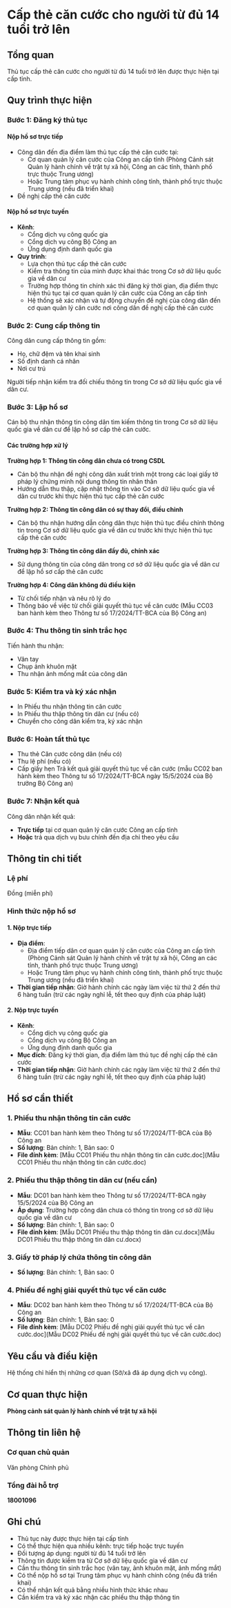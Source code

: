 # Cấp thẻ căn cước cho người từ đủ 14 tuổi trở lên

## Tổng quan
Thủ tục cấp thẻ căn cước cho người từ đủ 14 tuổi trở lên được thực hiện tại cấp tỉnh.

## Quy trình thực hiện

### Bước 1: Đăng ký thủ tục

#### Nộp hồ sơ trực tiếp
- Công dân đến địa điểm làm thủ tục cấp thẻ căn cước tại:
  - Cơ quan quản lý căn cước của Công an cấp tỉnh (Phòng Cảnh sát Quản lý hành chính về trật tự xã hội, Công an các tỉnh, thành phố trực thuộc Trung ương)
  - Hoặc Trung tâm phục vụ hành chính công tỉnh, thành phố trực thuộc Trung ương (nếu đã triển khai)
- Đề nghị cấp thẻ căn cước

#### Nộp hồ sơ trực tuyến
- **Kênh**: 
  - Cổng dịch vụ công quốc gia
  - Cổng dịch vụ công Bộ Công an
  - Ứng dụng định danh quốc gia
- **Quy trình**:
  - Lựa chọn thủ tục cấp thẻ căn cước
  - Kiểm tra thông tin của mình được khai thác trong Cơ sở dữ liệu quốc gia về dân cư
  - Trường hợp thông tin chính xác thì đăng ký thời gian, địa điểm thực hiện thủ tục tại cơ quan quản lý căn cước của Công an cấp tỉnh
  - Hệ thống sẽ xác nhận và tự động chuyển đề nghị của công dân đến cơ quan quản lý căn cước nơi công dân đề nghị cấp thẻ căn cước

### Bước 2: Cung cấp thông tin
Công dân cung cấp thông tin gồm:
- Họ, chữ đệm và tên khai sinh
- Số định danh cá nhân
- Nơi cư trú

Người tiếp nhận kiểm tra đối chiếu thông tin trong Cơ sở dữ liệu quốc gia về dân cư.

### Bước 3: Lập hồ sơ
Cán bộ thu nhận thông tin công dân tìm kiếm thông tin trong Cơ sở dữ liệu quốc gia về dân cư để lập hồ sơ cấp thẻ căn cước.

#### Các trường hợp xử lý

**Trường hợp 1: Thông tin công dân chưa có trong CSDL**
- Cán bộ thu nhận đề nghị công dân xuất trình một trong các loại giấy tờ pháp lý chứng minh nội dung thông tin nhân thân
- Hướng dẫn thu thập, cập nhật thông tin vào Cơ sở dữ liệu quốc gia về dân cư trước khi thực hiện thủ tục cấp thẻ căn cước

**Trường hợp 2: Thông tin công dân có sự thay đổi, điều chỉnh**
- Cán bộ thu nhận hướng dẫn công dân thực hiện thủ tục điều chỉnh thông tin trong Cơ sở dữ liệu quốc gia về dân cư trước khi thực hiện thủ tục cấp thẻ căn cước

**Trường hợp 3: Thông tin công dân đầy đủ, chính xác**
- Sử dụng thông tin của công dân trong cơ sở dữ liệu quốc gia về dân cư để lập hồ sơ cấp thẻ căn cước

**Trường hợp 4: Công dân không đủ điều kiện**
- Từ chối tiếp nhận và nêu rõ lý do
- Thông báo về việc từ chối giải quyết thủ tục về căn cước (Mẫu CC03 ban hành kèm theo Thông tư số 17/2024/TT-BCA của Bộ Công an)

### Bước 4: Thu thông tin sinh trắc học
Tiến hành thu nhận:
- Vân tay
- Chụp ảnh khuôn mặt
- Thu nhận ảnh mống mắt của công dân

### Bước 5: Kiểm tra và ký xác nhận
- In Phiếu thu nhận thông tin căn cước
- In Phiếu thu thập thông tin dân cư (nếu có)
- Chuyển cho công dân kiểm tra, ký xác nhận

### Bước 6: Hoàn tất thủ tục
- Thu thẻ Căn cước công dân (nếu có)
- Thu lệ phí (nếu có)
- Cấp giấy hẹn Trả kết quả giải quyết thủ tục về căn cước (mẫu CC02 ban hành kèm theo Thông tư số 17/2024/TT-BCA ngày 15/5/2024 của Bộ trưởng Bộ Công an)

### Bước 7: Nhận kết quả
Công dân nhận kết quả:
- **Trực tiếp** tại cơ quan quản lý căn cước Công an cấp tỉnh
- **Hoặc** trả qua dịch vụ bưu chính đến địa chỉ theo yêu cầu

## Thông tin chi tiết

### Lệ phí
Đồng (miễn phí)

### Hình thức nộp hồ sơ

#### 1. Nộp trực tiếp
- **Địa điểm**: 
  - Địa điểm tiếp dân cơ quan quản lý căn cước của Công an cấp tỉnh (Phòng Cảnh sát Quản lý hành chính về trật tự xã hội, Công an các tỉnh, thành phố trực thuộc Trung ương)
  - Hoặc Trung tâm phục vụ hành chính công tỉnh, thành phố trực thuộc Trung ương (nếu đã triển khai)
- **Thời gian tiếp nhận**: Giờ hành chính các ngày làm việc từ thứ 2 đến thứ 6 hàng tuần (trừ các ngày nghỉ lễ, tết theo quy định của pháp luật)

#### 2. Nộp trực tuyến
- **Kênh**: 
  - Cổng dịch vụ công quốc gia
  - Cổng dịch vụ công Bộ Công an
  - Ứng dụng định danh quốc gia
- **Mục đích**: Đăng ký thời gian, địa điểm làm thủ tục đề nghị cấp thẻ căn cước
- **Thời gian tiếp nhận**: Giờ hành chính các ngày làm việc từ thứ 2 đến thứ 6 hàng tuần (trừ các ngày nghỉ lễ, tết theo quy định của pháp luật)

## Hồ sơ cần thiết

### 1. Phiếu thu nhận thông tin căn cước
- **Mẫu**: CC01 ban hành kèm theo Thông tư số 17/2024/TT-BCA của Bộ Công an
- **Số lượng**: Bản chính: 1, Bản sao: 0
- **File đính kèm**: [Mẫu CC01 Phiếu thu nhận thông tin căn cước.doc](Mẫu CC01 Phiếu thu nhận thông tin căn cước.doc)

### 2. Phiếu thu thập thông tin dân cư (nếu cần)
- **Mẫu**: DC01 ban hành kèm theo Thông tư số 17/2024/TT-BCA ngày 15/5/2024 của Bộ Công an
- **Áp dụng**: Trường hợp công dân chưa có thông tin trong cơ sở dữ liệu quốc gia về dân cư
- **Số lượng**: Bản chính: 1, Bản sao: 0
- **File đính kèm**: [Mẫu DC01 Phiếu thu thập thông tin dân cư.docx](Mẫu DC01 Phiếu thu thập thông tin dân cư.docx)

### 3. Giấy tờ pháp lý chứa thông tin công dân
- **Số lượng**: Bản chính: 1, Bản sao: 0

### 4. Phiếu đề nghị giải quyết thủ tục về căn cước
- **Mẫu**: DC02 ban hành kèm theo Thông tư số 17/2024/TT-BCA của Bộ Công an
- **Số lượng**: Bản chính: 1, Bản sao: 0
- **File đính kèm**: [Mẫu DC02 Phiếu đề nghị giải quyết thủ tục về căn cước.doc](Mẫu DC02 Phiếu đề nghị giải quyết thủ tục về căn cước.doc)

## Yêu cầu và điều kiện

Hệ thống chỉ hiển thị những cơ quan (Sở/xã đã áp dụng dịch vụ công).

## Cơ quan thực hiện

**Phòng cảnh sát quản lý hành chính về trật tự xã hội**

## Thông tin liên hệ

### Cơ quan chủ quản
Văn phòng Chính phủ

### Tổng đài hỗ trợ
**18001096**

## Ghi chú

- Thủ tục này được thực hiện tại cấp tỉnh
- Có thể thực hiện qua nhiều kênh: trực tiếp hoặc trực tuyến
- Đối tượng áp dụng: người từ đủ 14 tuổi trở lên
- Thông tin được kiểm tra từ Cơ sở dữ liệu quốc gia về dân cư
- Cần thu thông tin sinh trắc học (vân tay, ảnh khuôn mặt, ảnh mống mắt)
- Có thể nộp hồ sơ tại Trung tâm phục vụ hành chính công (nếu đã triển khai)
- Có thể nhận kết quả bằng nhiều hình thức khác nhau
- Cần kiểm tra và ký xác nhận các phiếu thu thập thông tin

